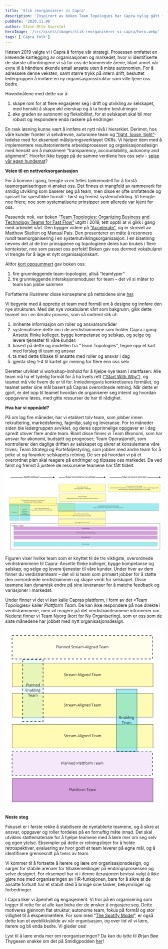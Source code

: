 ```yaml
---
title: 'Slik reorganiserer vi Capra'
description: 'Inspirert av boken Team Topologies har Capra nylig gått fra å være en rollebasert og hierarkisk organisasjon, til å satse på nettverksbasert organisering med team som grunnelement. '
pubDate: '2020.11.06'
author: Stein-Otto Svorstøl
heroImage: '/src/assets/images/slik-reorganiserer-vi-capra/hero.webp'
tags: ['Capra folk']
---
```


Høsten 2019 valgte vi i Capra å fornye vår strategi. Prosessen omfattet en krevende kartlegging av organisasjonen og markedet, hvor vi identifiserte de største utfordringene vi så for oss de kommende årene, blant annet vår evne til å håndtere økende antall ansatte uten å miste autonomien. For å adressere denne veksten, samt større trykk på intern drift, besluttet ledergruppen å innføre en ny organisasjonsstruktur som ville tjene oss bedre.

Hovedmålene med dette var å:

1. skape rom for at flere engasjerer seg i drift og utvikling av selskapet, med hensikt å skape økt eierskap og å ta bedre beslutninger
2. øke graden av autonomi og fleksibilitet, for at selskapet skal bli mer robust og respondere enda raskere på endringer

En rask løsning kunne vært å innføre et nytt nivå i hierarkiet. Derimot, hos våre kunder fronter vi selvdrevne, autonome team og [“tight, loose, tight”](https://www.weforum.org/agenda/2020/07/flexible-working-after-covid19-telenor-norway/)-ledelse med for eksempel målstyringsverktøyet OKRs. Vi hjelper dem med å implementere resultatorienterte arbeidsprosesser og organisasjonsdesign med hensikt om å maksimere “transparency, accountability, autonomy and alignment”. Hvorfor ikke bygge på de samme verdiene hos oss selv - [spise vår egen hundemat](https://en.wikipedia.org/wiki/Eating_your_own_dog_food)?

**Veien til en nettverksorganisasjon**

For å komme i gang, trengte vi en felles tankemodell for å forstå teamorganiseringen vi ønsket oss. Det finnes et mangfold av rammeverk for smidig utvikling som baserer seg på team, men disse er ofte omfattende og spisset for spesifikke formål – først og fremst systemutvikling. Vi trengte noe friere; noe som systematiserte prinsipper som allerede var kjent for oss.

Passende nok, var boken [“Team Topologies: Organizing Business and Technology Teams for Fast Flow”](https://www.amazon.com/Team-Topologies-Organizing-Business-Technology/dp/1942788819) utgitt i 2019, tett opptil at vi gikk i gang med arbeidet vårt. Den bygger videre på [“Accelerate”](https://www.amazon.com/Accelerate-Software-Performing-Technology-Organizations/dp/1942788339/ref=pd_lpo_14_t_1/144-9166183-0317309?_encoding=UTF8&pd_rd_i=1942788339&pd_rd_r=371f8e0f-b9e8-4e7f-b846-fd489cf7f1c5&pd_rd_w=hf4Xe&pd_rd_wg=MsjFs&pf_rd_p=7b36d496-f366-4631-94d3-61b87b52511b&pf_rd_r=V9HJCMBZ50VG4TKQQZK6&psc=1&refRID=V9HJCMBZ50VG4TKQQZK6), og er skrevet av Matthew Skelton og Manual Pais. Den presenterer en måte å resonnere rundt teamorganisering i en systemutviklingsorganisasjon. I en bisetning nevnes det at de tror prinsippene og topologiene deres kan brukes i flere kontekster, noe som passet oss perfekt! Boken gav oss dermed vokabularet vi trengte for å lage et nytt organisasjonskart.

Altfor [kort oppsummert](https://medium.com/smidigalliansen/oppsummering-av-team-topologies-5a5ab0bef926) gav boken oss:

1. fire grunnleggende team-topologier, altså “teamtyper”
2. tre grunnleggende interaksjonsmoduser for team – det vil si måter to team kan jobbe sammen

Forfatterne illustrerer disse konseptene på nettsidene sine [her](https://teamtopologies.com/key-concepts).

Vi begynte med å opprette et team med formål om å designe og innføre den nye strukturen. Med det nye vokabularet vårt som bakgrunn, gikk dette teamet inn i en iterativ prosess, som så omtrent slik ut:

1. innhente informasjon om roller og ansvarsområder
2. systematisere dette inn i de verdistrømmene som holder Capra i gang: Ansette flinke kolleger, bygge kompetanse og selskap, og selge og levere tjenester til våre kunder.
3. basert på dette og modellen fra “Team Topologies”, tegne opp et kart med forslag til team og ansvar
4. ta med dette tilbake til ansatte med roller og ansvar i dag
5. gjenta steg 1-4 til kartet gir mening for flere enn oss selv

Deretter utviklet vi workshop-innhold for å hjelpe nye team i startfasen: Alle team må ha et tydelig formål for å ha livets rett ([“Start With Why”](https://www.amazon.com/Start-Why-Leaders-Inspire-Everyone/dp/1591846447)), og teamet må vite hvem de er til for. Innledningsvis konkretiseres formålet, og teamet setter sine mål basert på Capras overordnede retning. Når dette er gjort, er det opp til teamet hvordan de organiserer seg internt og hvordan oppgavene løses, med gitte ressurser de har til rådighet.

**Hva har vi oppnådd?**

På om lag fire måneder, har vi etablert tolv team, som jobber innen rekruttering, markedsføring, fagmiljø, salg og leveranse. For to måneder siden ble ledergruppen avviklet, og deres opprinnelige oppgaver er i dag spredt utover flere andre team. Blant disse finner vi Team Økonomi, som har ansvar for økonomi, budsjett og prognoser; Team Operasjonelt, som kontrollerer den daglige driften av selskapet og sikrer at konsulentene våre trives; Team Strategi og Porteføljestyring, som jobber med andre team for å peke ut og forankre selskapets retning. De ser på hvordan vi på et overordnet plan skal reagere på endringer og tilpasse oss markedet. Da ved først og fremst å justere de ressursene teamene har fått tildelt.

![Strategi oversikt](/src/assets/images/slik-reorganiserer-vi-capra/strategi.webp)

Figuren viser hvilke team som er knyttet til de tre viktigste, overordnede verdistrømmene til Capra: Ansette flinke kolleger, bygge kompetanse og selskap, og selge og levere tjenester til våre kunder. Under hver av dem finner du verdistrømteam – det vil si team som primært jobber for å støtte den overordnede verdistrømmen og skape verdi for selskapet. Disse teamene kan dynamisk endre på sine leveranser for å matche feedback og variasjoner i markedet.

Under finner vi det vi kan kalle Capras plattform, i form av det «Team Topologies» kaller *Plattform Team*. De kan ikke respondere på noe direkte i verdistrømmene, men vil reagere på det verdistrømteamene informerer om. Nederst finner vi Team Nyorg (kort for Ny Organisering), som er oss som de siste månedene har jobbet med nytt organisasjonsdesign.

![Team inndeling](/src/assets/images/slik-reorganiserer-vi-capra/team.webp)

**Neste steg**

Fokuset er i første rekke å stabilisere de nyetablerte teamene, og å sikre at ansvar, oppgaver og roller fordeles på en fornuftig måte innad. Det skal utvikles støttemateriale for å hjelpe teamene med å lære mer om seg selv og egen ytelse. Eksempler på dette er retningslinjer for å holde retrospektiver, evaluering av hvor godt et team leverer på egne mål, og å identifisere grensesnitt på tvers av team.

Vi kommer til å fortsette å iterere og lære om organisasjonsdesign, og sørger for stabile arenaer for tilbakemeldinger på endringsprosessen og selve designet. For eksempel har vi i denne iterasjonen bevisst valgt å ikke gjøre noe med organiseringen av HR-funksjonen, bare for å sikre at de ansatte fortsatt har et stabilt sted å bringe sine tanker, bekymringer og forbedringer.

I Capra liker vi åpenhet og engasjement. Vi tror på en organisering som legger til rette for at alle kan bidra der de ønsker å engasjere seg. Dette motiveres gjennom flat struktur, autonome team, fokus på formål og stor villighet til å eksperimentere. For som med “[The Spotify Model](https://blog.crisp.se/wp-content/uploads/2012/11/SpotifyScaling.pdf)”, er også dette kun et øyeblikksbilde av vår organisasjon, og over tid vil vi lære, iterere og bli enda bedre. Vi gleder oss!

Lyst til å lære enda mer om reorganiseringen? Da kan du lytte til Ørjan Bøe Thygesen snakke om det på Smidigpodden [her](https://nettsiden.pages.dev/blogg/slik-reorganiserer-vi-capra/%20https://smidigpodden.no/episode/32)!